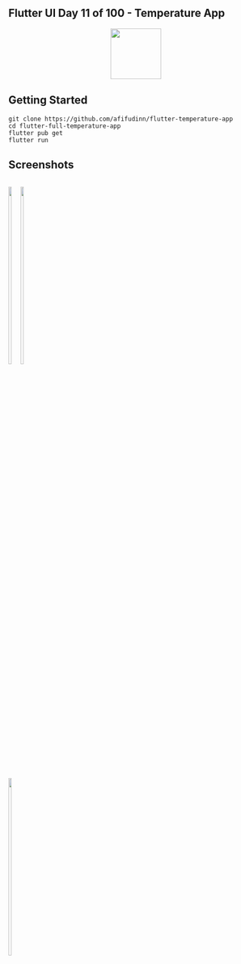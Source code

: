 ## Flutter UI Day 11 of 100 - Temperature App
<p align="center">
  <img src="https://avatars.githubusercontent.com/u/94339143?v=4" width=100/>
</p>

## Getting Started

```
git clone https://github.com/afifudinn/flutter-temperature-app
cd flutter-full-temperature-app
flutter pub get
flutter run
```

## Screenshots
<p style="float: left;">
  <img src="https://github.com/afifudinn/flutter-temperature-app/blob/main/screenshots/1.png" width="30%"/>
  <img src="https://github.com/afifudinn/flutter-temperature-app/blob/main/screenshots/2.png" width="30%"/>
  <img src="https://github.com/afifudinn/flutter-temperature-app/blob/main/screenshots/3.png" width="30%"/>
</p>
